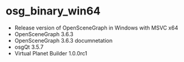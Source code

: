 # osg_binary_win64
- Release version of OpenSceneGraph in Windows with MSVC x64
- OpenSceneGraph 3.6.3
- OpenSceneGraph 3.6.3 documnetation
- osgQt 3.5.7
- Virtual Planet Builder 1.0.0rc1
